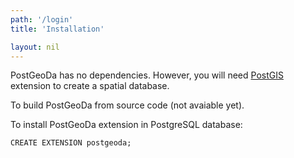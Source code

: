 ```yaml
---
path: '/login'
title: 'Installation'

layout: nil
---
```


PostGeoDa has no dependencies. However, you will need [PostGIS](https://postgis.net/) extension to create a spatial database. 

To build PostGeoDa from source code (not avaiable yet).

To install PostGeoDa extension in PostgreSQL database:


```CREATE EXTENSION postgeoda;```
